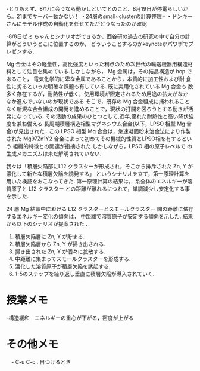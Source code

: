 -とりあえず、8/17に会うなら動かしといてとのこと、8月19日が停電らしいから。21までサーバー動かない！
・24層のsmall~clusterの計算整理~
・ドンキーさんにモデル作成の自動化を任せてたがどうなったのか確認

-8/8日ゼミ
ちゃんとシナリオができるか、西谷研の過去の研究の中で自分の計算がどういうとこに位置するのか，
どういうことするのかkeynoteかパワポでプレゼンする．

Mg
合金はその軽量性，高比強度といった利点のため次世代の輸送機器用構造材料として注目を集めている.しかしながら，
Mg 金属は，その結晶構造が hcp であること，
電気化学的に卑な金属であることから，本質的に加工性および耐
食性に劣るといった明確な課題も有している. 既に実用化されている Mg 合金も
数多く存在するが，耐熱性が低く，使用環境が限定されるため用途の拡大がなか
なか進んでいないのが現状である.そこで，既存の Mg
合金組成に捕われること
なく新規な合金組成の開発を進めることで，現状の打開を図ろうとする動きが活発になっている.
その活動の成果のひとつとして,近年,優れた耐熱性と高い降伏強度を兼ね備える
長周期積層構造相型マグネシウム合金(以下，LPSO 相型 Mg
合金)が見出された . この LPSO 相型 Mg
合金は，急速凝固粉末治金法により作製された Mg97Zn1Y2
合金によって初めてその機械的性質とLPSO相を有するという
組織的特徴との関連が指摘された.しかしながら，LPSO
相の原子レベルで の生成メカニズムは未だ解明されていない.

我々は「積層欠陥部にL12 クラスターが形成され，そこから排斥された Zn, Y
が濃化して新たな積層欠陥を誘発する」
というシナリオを立て，第一原理計算を用いた検証をおこなってきた.
第一原理計算の結果は， 系全体のエネルギーが溶質原子と L12 クラスター
との距離が離れるにつれて，単調減少し安定化する事を示した.

24 層 Mg 結晶中における L12 クラスターとスモールクラスター
間の距離に依存するエネルギー変化の傾向は，
中距離で溶質原子が安定する傾向を示した.
結果から以下のシナリオが提案された .

1.  積層欠陥層に Zn, Y が貯まる.
2.  積層欠陥層から Zn, Y が掃き出される.
3.  掃き出された Zn, Y が個々に拡散する.
4.  中距離に集まってスモールクラスターを形成する.
5.  濃化した溶質原子が積層欠陥を誘起する.
6.  1-5のステップを繰り返し垂直に積層欠陥が導入されていく.

授業メモ
========

-構造緩和　エネルギーの重心が下がる，密度が上がる

その他メモ
==========

　- C-u C-c . 日つけるとき
